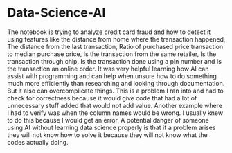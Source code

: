 # Data-Science-AI
  The notebook is trying to analyze credit card fraud and how to detect it using features like the distance from home where the transaction happened, The distance from the last transaction, Ratio of purchased price transaction to median purchase price, Is the transaction from the same retailer,	Is the transaction through chip,	Is the transaction done using a pin number and Is the transaction an online order.
  It was very helpful learning how AI can assist with programming and can help when unsure how to do something much more efficiently than researching and looking through documentation. But it also can overcomplicate things. This is a problem I ran into and had to check for correctness because it would give code that had a lot of unnecessary stuff added that would not add value. Another example where I had to verify was when the column names would be wrong. I usually knew to do this because I would get an error. 
  A potential danger of someone using AI without learning data science properly is that if a problem arises they will not know how to solve it because they will not know what the codes actually doing. 
